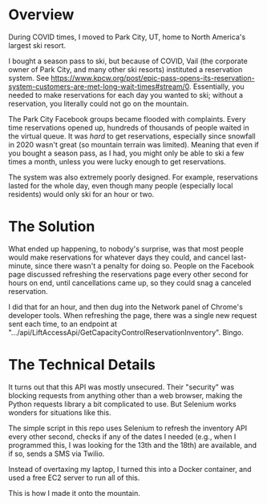# Overview

During COVID times, I moved to Park City, UT, home to North America's largest ski resort.

I bought a season pass to ski, but because of COVID, Vail (the corporate owner of Park City, and many other ski resorts) instituted a reservation system. See https://www.kpcw.org/post/epic-pass-opens-its-reservation-system-customers-are-met-long-wait-times#stream/0. Essentially, you needed to make reservations for each day you wanted to ski; without a reservation, you literally could not go on the mountain.

The Park City Facebook groups became flooded with complaints. Every time reservations opened up, hundreds of thousands of people waited in the virtual queue. It was *hard* to get reservations, especially since snowfall in 2020 wasn't great (so mountain terrain was limited). Meaning that even if you bought a season pass, as I had, you might only be able to ski a few times a month, unless you were lucky enough to get reservations.

The system was also extremely poorly designed. For example, reservations lasted for the whole day, even though many people (especially local residents) would only ski for an hour or two.

# The Solution

What ended up happening, to nobody's surprise, was that most people would make reservations for whatever days they could, and cancel last-minute, since there wasn't a penalty for doing so. People on the Facebook page discussed refreshing the reservations page every other second for hours on end, until cancellations came up, so they could snag a canceled reservation.

I did that for an hour, and then dug into the Network panel of Chrome's developer tools. When refreshing the page, there was a single new request sent each time, to an endpoint at ".../api/LiftAccessApi/GetCapacityControlReservationInventory". Bingo.

# The Technical Details

It turns out that this API was mostly unsecured. Their "security" was blocking requests from anything other than a web browser, making the Python requests library a bit complicated to use. But Selenium works wonders for situations like this.

The simple script in this repo uses Selenium to refresh the inventory API every other second, checks if any of the dates I needed (e.g., when I programmed this, I was looking for the 13th and the 18th) are available, and if so, sends a SMS via Twilio.

Instead of overtaxing my laptop, I turned this into a Docker container, and used a free EC2 server to run all of this.

This is how I made it onto the mountain.